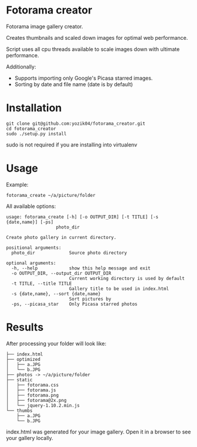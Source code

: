 Fotorama creator
================

Fotorama image gallery creator.

Creates thumbnails and scaled down images for optimal web performance.

Script uses all cpu threads available to scale images down with ultimate performance.

Additionally:

* Supports importing only Google's Picasa starred images.
* Sorting by date and file name (date is by default)

Installation
=============

    git clone git@github.com:yozik04/fotorama_creator.git
    cd fotorama_creator
    sudo ./setup.py install

sudo is not required if you are installing into virtualenv

Usage
======
Example:

    fotorama_create ~/a/picture/folder

All available options:

    usage: fotorama_create [-h] [-o OUTPUT_DIR] [-t TITLE] [-s {date,name}] [-ps]
                       photo_dir

    Create photo gallery in current directory.
    
    positional arguments:
      photo_dir             Source photo directory
    
    optional arguments:
      -h, --help            show this help message and exit
      -o OUTPUT_DIR, --output_dir OUTPUT_DIR
                            Current working directory is used by default
      -t TITLE, --title TITLE
                            Gallery title to be used in index.html
      -s {date,name}, --sort {date,name}
                            Sort pictures by
      -ps, --picasa_star    Only Picasa starred photos
      
Results
========
After processing your folder will look like:

    ├── index.html
    ├── optimized
    │   ├── a.JPG
    │   └── b.JPG
    ├── photos -> ~/a/picture/folder
    ├── static
    │   ├── fotorama.css
    │   ├── fotorama.js
    │   ├── fotorama.png
    │   ├── fotorama@2x.png
    │   └── jquery-1.10.2.min.js
    └── thumbs
        ├── a.JPG
        └── b.JPG
        
index.html was generated for your image gallery.
Open it in a browser to see your gallery locally.